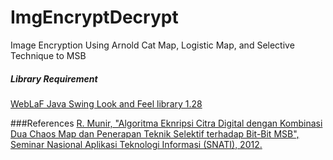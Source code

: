 # ImgEncryptDecrypt
Image Encryption Using Arnold Cat Map, Logistic Map, and Selective Technique to MSB

##### Library Requirement
[WebLaF Java Swing Look and Feel library 1.28](https://github.com/mgarin/weblaf/releases/download/v1.28/weblaf-complete-1.28.jar)

###References
[R. Munir, "Algoritma Eknripsi Citra Digital dengan Kombinasi Dua Chaos Map dan Penerapan Teknik Selektif terhadap Bit-Bit MSB", Seminar Nasional Aplikasi Teknologi Informasi (SNATI), 2012.](http://journal.uii.ac.id/index.php/Snati/article/view/2920)
